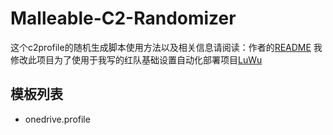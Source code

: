 # Malleable-C2-Randomizer
这个c2profile的随机生成脚本使用方法以及相关信息请阅读：作者的[README](https://github.com/bluscreenofjeff/Malleable-C2-Randomizer/blob/master/README.md)
我修改此项目为了使用于我写的红队基础设置自动化部署项目[LuWu](https://github.com/360-A-Team/LuWu)

## 模板列表
 - onedrive.profile 

